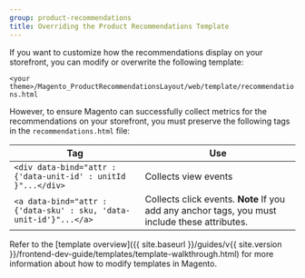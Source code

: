```yaml
---
group: product-recommendations
title: Overriding the Product Recommendations Template
---
```


If you want to customize how the recommendations display on your storefront, you can modify or overwrite the following template:

`<your theme>/Magento_ProductRecommendationsLayout/web/template/recommendations.html`

However, to ensure Magento can successfully collect metrics for the recommendations on your storefront, you must preserve the following tags in the `recommendations.html` file:

|Tag|Use|
|---|---|
|`<div data-bind="attr : {'data-unit-id' : unitId }"...</div>`| Collects view events|
|`<a data-bind="attr : {'data-sku' : sku, 'data-unit-id'}"...</a>`| Collects click events. **Note** If you add any anchor tags, you must include these attributes.|

Refer to the [template overview]({{ site.baseurl }}/guides/v{{ site.version }}/frontend-dev-guide/templates/template-walkthrough.html) for more information about how to modify templates in Magento.
